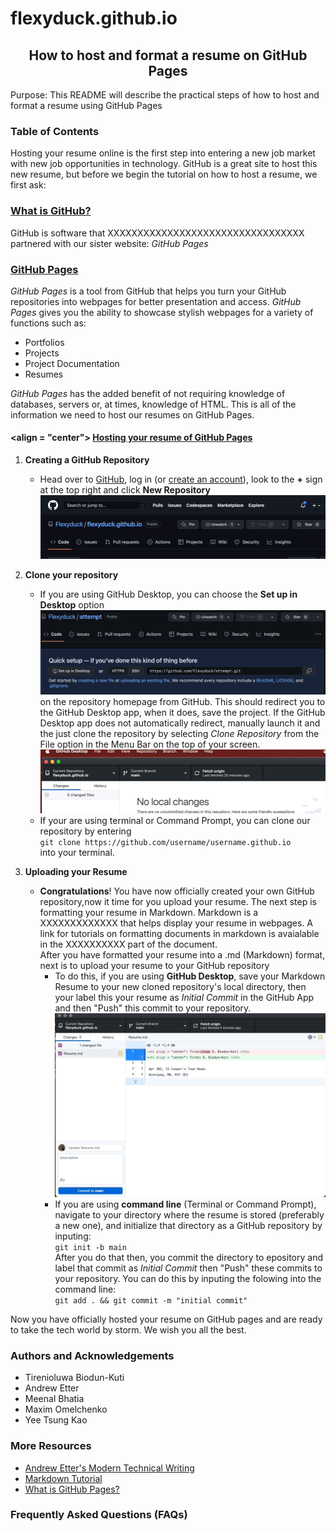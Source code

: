 # flexyduck.github.io

<h2 align = "center"> How to host and format a resume on GitHub Pages </h2>

Purpose: This README will describe the practical steps of how to host and format a resume using GitHub Pages

### Table of Contents
[](#what-is-github)
[](#github-pages)
[](#align--center-hosting-your-resume-of-github-pages)

Hosting your resume online is the first step into entering a new job market with new job opportunities in technology. GitHub is a great site to host this new resume, but before we begin the tutorial on how to host a resume, we first ask:

### <ins> **What is GitHub?** </ins>

GitHub is software that XXXXXXXXXXXXXXXXXXXXXXXXXXXXXXXXX partnered with our sister website: *GitHub Pages*

### <ins> **GitHub Pages** </ins>
*GitHub Pages* is a tool from GitHub that helps you turn your GitHub repositories into webpages for better presentation and access. *GitHub Pages* gives you the ability to showcase stylish webpages for a variety of functions such as:
* Portfolios
* Projects
* Project Documentation
* Resumes

*GitHub Pages* has the added benefit of not requiring knowledge of databases, servers or, at times, knowledge of HTML. This is all of the information we need to host our resumes on GitHub Pages.


 #### <align = "center"> <ins> Hosting your resume of GitHub Pages </ins>

1. **Creating a GitHub Repository**
    - Head over to [GitHub](https://github.com/), log in (or [create an account](https://github.com/signup?ref_cta=Sign+up&ref_loc=header+logged+out&ref_page=%2F&source=header-home)), look to the **+** sign at the top right and click **New Repository** ![]( https://github.com/Flexyduck/flexyduck.github.io/blob/main/Gifs/new_repository.gif)

2. **Clone your repository**
    - If you are using GitHub Desktop, you can choose the **Set up in Desktop** option ![]( https://github.com/Flexyduck/flexyduck.github.io/blob/main/Gifs/setupindesktop.png ) on the repository homepage from GitHub. This should redirect you to the GitHub Desktop app, when it does, save the project. If the GitHub Desktop app does not automatically redirect, manually launch it and the just clone the repository by selecting *Clone Repository* from the File option in the Menu Bar on the top of your screen. 
    <br> ![]( https://github.com/Flexyduck/flexyduck.github.io/blob/main/Gifs/clone%20repository.gif) 
    - If your are using terminal or Command Prompt, you can clone our repository by entering <br>`git clone https://github.com/username/username.github.io` <br> into your terminal.

3. **Uploading your Resume**
    - **Congratulations**! You have now officially created your own GitHub repository,now it time for you upload your resume. The next step is formatting your resume in Markdown. Markdown is a XXXXXXXXXXXXX that helps display your resume in webpages. A link for tutorials on formatting documents in markdown is avaialable in the XXXXXXXXXX part of the document. 
    <br> After you have formatted your resume into a .md (Markdown) format, next is to upload your resume to your GitHub repository
        - To do this, if you are using **GitHub Desktop**, save your Markdown Resume to your new cloned repository's local directory, then your label this your resume as *Initial Commit* in the GitHub App and then "Push" this commit to your repository. ![]( https://github.com/Flexyduck/flexyduck.github.io/blob/main/Gifs/initialcommit.gif )
        - If you are using **command line** (Terminal or Command Prompt), navigate to your directory where the resume is stored (preferably a new one), and initialize that directory as a GitHub repository by inputing:
        <br> `git init -b main` 
        <br> After you do that then, you commit the directory to epository and label that commit as *Initial Commit* then "Push" these commits to your repository. You can do this by inputing the folowing into the command line: 
         <br> `git add . && git commit -m "initial commit"`

Now you have officially hosted your resume on GitHub pages and are ready to take the tech world by storm. We wish you all the best.

### Authors and Acknowledgements
* Tirenioluwa Biodun-Kuti
* Andrew Etter
* Meenal Bhatia 
* Maxim Omelchenko 
* Yee Tsung Kao 

### More Resources
* [Andrew Etter's Modern Technical Writing](https://www.amazon.ca/Modern-Technical-Writing-Introduction-Documentation-ebook/dp/B01A2QL9SS)
* [Markdown Tutorial]( https://www.markdowntutorial.com)
* [What is GitHub Pages?](https://youtu.be/2MsN8gpT6jY)

### Frequently Asked Questions (FAQs)